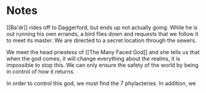 # Notes

[[Ba'dr]] rides off to Daggerford, but ends up not actually going. While he is out running his own errands, a bird flies down and requests that we follow it to meet its master. We are directed to a secret location through the sewers.

We meet the head priestess of [[The Many Faced God]] and she tells us that when the god comes, it will change everything about the realms, it is impossible to stop this. We can only ensure the safety of the world by being in control of how it returns.

In order to control this god, we must find the 7 phylacteries. In addition, we 